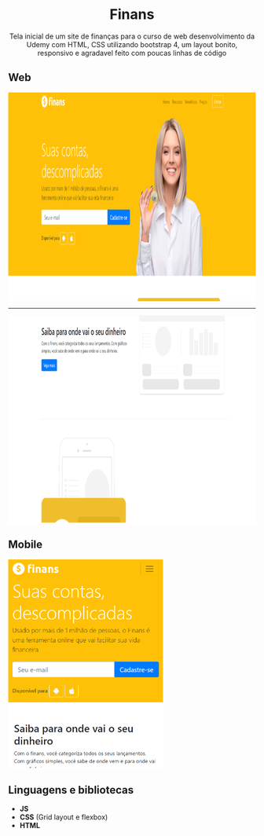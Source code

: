 <h1 align="center">
Finans</h1>
 
<p align="center">Tela inicial de um site de finanças para o curso de web desenvolvimento da Udemy com HTML, CSS utilizando bootstrap 4, um layout bonito, responsivo e agradavel feito com poucas linhas de código</p> 

 ## Web
<div>   
  <img src="https://github.com/jpm4rtinss/Site-Finans/blob/master/img/finans.PNG" alt="home web"  height="425" align="center">
 <hr>
  <img src="https://github.com/jpm4rtinss/Site-Finans/blob/master/img/finans1.PNG" alt="home web" height="425" align="center">
</div>

## Mobile
  <img src="https://github.com/jpm4rtinss/Site-Finans/blob/master/img/finans-mobile.PNG" alt="home web" height="425">




## Linguagens e bibliotecas

- **JS**  
- **CSS** (Grid layout e flexbox)  
-  **HTML**


